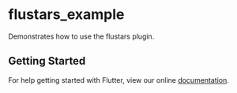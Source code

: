 # flustars_example

Demonstrates how to use the flustars plugin.

## Getting Started

For help getting started with Flutter, view our online
[documentation](https://flutter.io/).

